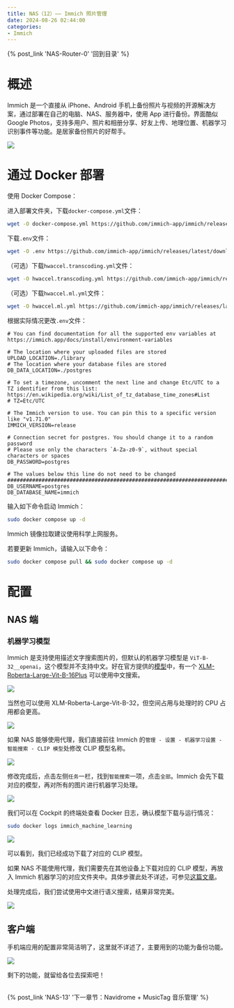 ```yaml
---
title: NAS（12）—— Immich 照片管理
date: 2024-08-26 02:44:00
categories:
- Immich
---
```


{% post_link 'NAS-Router-0' '回到目录' %}
<br/>

# 概述

Immich 是一个直接从 iPhone、Android 手机上备份照片与视频的开源解决方案，通过部署在自己的电脑、NAS、服务器中，使用 App 进行备份。界面酷似 Google Photos，支持多用户、照片和相册分享、好友上传、地理位置、机器学习识别事件等功能。是居家备份照片的好帮手。

![](image_MnJL4-IsHE.png)

# 通过 Docker 部署

使用 Docker Compose：

进入部署文件夹，下载`docker-compose.yml`文件：

```bash
wget -O docker-compose.yml https://github.com/immich-app/immich/releases/latest/download/docker-compose.yml
```

下载`.env`文件：

```bash
wget -O .env https://github.com/immich-app/immich/releases/latest/download/example.env
```

（可选）下载`hwaccel.transcoding.yml`文件：

```bash
wget -O hwaccel.transcoding.yml https://github.com/immich-app/immich/releases/latest/download/hwaccel.transcoding.yml
```

（可选）下载`hwaccel.ml.yml`文件：

```bash
wget -O hwaccel.ml.yml https://github.com/immich-app/immich/releases/latest/download/hwaccel.ml.yml
```

根据实际情况更改`.env`文件：

```text
# You can find documentation for all the supported env variables at https://immich.app/docs/install/environment-variables

# The location where your uploaded files are stored
UPLOAD_LOCATION=./library
# The location where your database files are stored
DB_DATA_LOCATION=./postgres

# To set a timezone, uncomment the next line and change Etc/UTC to a TZ identifier from this list: https://en.wikipedia.org/wiki/List_of_tz_database_time_zones#List
# TZ=Etc/UTC

# The Immich version to use. You can pin this to a specific version like "v1.71.0"
IMMICH_VERSION=release

# Connection secret for postgres. You should change it to a random password
# Please use only the characters `A-Za-z0-9`, without special characters or spaces
DB_PASSWORD=postgres

# The values below this line do not need to be changed
###################################################################################
DB_USERNAME=postgres
DB_DATABASE_NAME=immich
```

输入如下命令启动 Immich：

```bash
sudo docker compose up -d
```

Immich 镜像拉取建议使用科学上网服务。

若要更新 Immich，请输入以下命令：

```bash
sudo docker compose pull && sudo docker compose up -d
```

# 配置

## NAS 端

### 机器学习模型

Im­mich 是支持使用描述文字搜索图片的，但默认的机器学习模型是 `ViT-B-32__openai`，这个模型并不支持中文。好在官方提供的[模型](https://huggingface.co/immich-app "模型")中，有一个 [XLM-Roberta-Large-Vit-B-16Plus](https://huggingface.co/immich-app/XLM-Roberta-Large-Vit-B-16Plus "XLM-Roberta-Large-Vit-B-16Plus") 可以使用中文搜索。

![](image_DPdSNcC-E7.png)

当然也可以使用 XLM-Roberta-Large-Vit-B-32，但空间占用与处理时的 CPU 占用都会更高。

![](d823bc555cbf782927db1a63a9f64cac_Uo2RU3n_Hd.png)

如果 NAS 能够使用代理，我们直接前往 Immich 的`管理 - 设置 - 机器学习设置 - 智能搜索 - CLIP 模型`处修改 CLIP 模型名称。

![](image_oSvvt28mu-.png)

修改完成后，点击左侧`任务`一栏，找到`智能搜索`一项，点击`全部`。Immich 会先下载对应的模型，再对所有的图片进行机器学习处理。

![](image_jvGDWNbSi6.png)

我们可以在 Cockpit 的终端处查看 Docker 日志，确认模型下载与运行情况：

```bash
sudo docker logs immich_machine_learning
```

![](image_pTOftXM_P9.png)

可以看到，我们已经成功下载了对应的 CLIP 模型。

如果 NAS 不能使用代理，我们需要先在其他设备上下载对应的 CLIP 模型，再放入 Immich 机器学习的对应文件夹中。具体步骤此处不详述，可参见[这篇文章](https://www.bilibili.com/read/cv33865669/ "这篇文章")。

处理完成后，我们尝试使用中文进行语义搜索，结果非常完美。

![](image_RMZlFLME53.png)

## 客户端

手机端应用的配置非常简洁明了，这里就不详述了，主要用到的功能为备份功能。

![](c77e849951216e2d9c65f0ff0f5c8618_1jAwgdP7X0.png)

剩下的功能，就留给各位去探索吧！

<br/>
{% post_link 'NAS-13' '下一章节：Navidrome + MusicTag 音乐管理' %}
